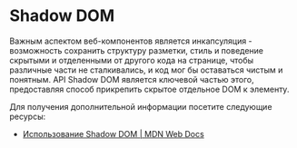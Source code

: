 # Shadow DOM

Важным аспектом веб-компонентов является инкапсуляция - возможность сохранить структуру разметки, стиль и поведение скрытыми и отделенными от другого кода на странице, чтобы различные части не сталкивались, и код мог бы оставаться чистым и понятным. API Shadow DOM является ключевой частью этого, предоставляя способ прикрепить скрытое отдельное DOM к элементу.

Для получения дополнительной информации посетите следующие ресурсы:

- [Использование Shadow DOM | MDN Web Docs](https://developer.mozilla.org/en-US/docs/Web/Web_Components/Using_shadow_DOM)
